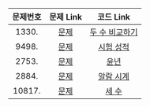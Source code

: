 |문제번호|문제 Link|코드 Link|
| :--------: | :--------: | :--------: |
|1330.| [문제](https://www.acmicpc.net/problem/1330) |[두 수 비교하기](https://github.com/donghyunele/algorithm/blob/master/190927/1330.py)|
|9498.| [문제](https://www.acmicpc.net/problem/9498) |[시험 성적](https://github.com/donghyunele/algorithm/blob/master/190927/9498.py)|
|2753.| [문제](https://www.acmicpc.net/problem/2753) |[윤년](https://github.com/donghyunele/algorithm/blob/master/190927/2753.py)|
|2884.| [문제](https://www.acmicpc.net/problem/2884) |[알람 시계](https://github.com/donghyunele/algorithm/blob/master/190927/2884.py)|
|10817.| [문제](https://www.acmicpc.net/problem/10817) |[세 수](https://github.com/donghyunele/algorithm/blob/master/190927/10817.py)|
